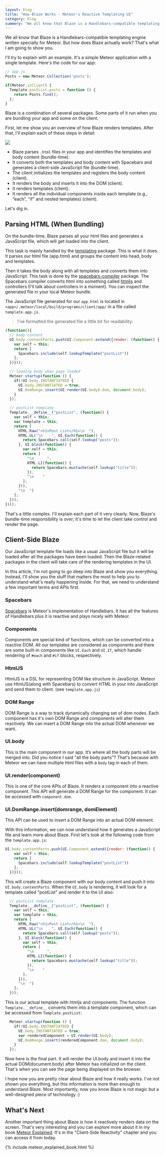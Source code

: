 ```yaml
---
layout: blog
title: "How Blaze Works - Meteor's Reactive Templating UI"
category: blog
summery: "We all know that Blaze is a Handlebars-compatible templating engine written specially for Meteor. But how does Blaze actually work? That's what I am going to show you"
---
```


We all know that Blaze is a Handlebars-compatible templating engine written specially for Meteor. But how does Blaze actually work? That's what I am going to show you.

I'll try to explain with an example. It's a simple Meteor application with a single template. Here's the code for our app:

<script src="https://gist.github.com/arunoda/4cbf29357ff6547a1608.js">
</script>

~~~js
// app.js
Posts = new Meteor.Collection('posts');

if(Meteor.isClient) {
  Template.postList.posts = function () {
    return Posts.find();
  };
}
~~~

Blaze is a combination of several packages. Some parts of it run when you are bundling your app and some on the client.

First, let me show you an overview of how Blaze renders templates. After that, I'll explain each of these steps in detail:

![](https://i.cloudup.com/cV8L5OWJvn.png)

* Blaze parses `.html` files in your app and identifies the templates and body content (bundle-time).
* It converts both the templates and body content with Spacebars and generates a client-side JavaScript file (bundle-time).
* The client initializes the templates and registers the body content (client).
* It renders the body and inserts it into the DOM (client).
* It renders templates (client).
* It renders all the individual components inside each template (e.g., “each”, “if” and nested templates) (client).

Let's dig in.

## Parsing HTML (When Bundling)

On the bundle-time, Blaze parses all your html files and generates a JavaScript file, which will get loaded into the client.

This task is mainly handled by the [templating](https://github.com/meteor/meteor/tree/devel/packages/templating) package. This is what it does. It parses our html file (app.html) and groups the content into head, body and templates.

Then it takes the body along with all templates and converts them into JavaScript. This task is done by the [spacebars-compiler](https://github.com/meteor/meteor/tree/devel/packages/spacebars-compiler) package. The Spacebars compiler converts html into something called [htmljs](https://github.com/meteor/meteor/tree/devel/packages/htmljs) and controllers (I'll talk about controllers in a moment). You can inspect the generated file in your local Meteor bundle.

The JavaScript file generated for our `app.html` is located in `<app>/.meteor/local/build/programs/client/app/` in a file called `template.app.js`.

> I've formatted the generated file a little bit for readability:

~~~js
(function(){
  // body content
  UI.body.contentParts.push(UI.Component.extend({render: (function() {
    var self = this;
    return [
      Spacebars.include(self.lookupTemplate("postList"))
    ];
  })}));

  // loading body when page loaded
  Meteor.startup(function () {
    if(!UI.body.INSTANTIATED) {
      UI.body.INSTANTIATED = true;
      UI.DomRange.insert(UI.render(UI.body).dom, document.body);
    }
  });

  // postList template
  Template.__define__("postList", (function() {
    var self = this;
    var template = this;
    return [
      HTML.Raw("<h1>Post List</h1>\n  "),
      HTML.UL("\n    ", UI.Each(function() {
        return Spacebars.call(self.lookup("posts"));
      }, UI.block(function() {
        var self = this;
        return [
          "\n      ",
          HTML.LI(function() {
            return Spacebars.mustache(self.lookup("title"));
          }),
          "\n    "
        ];
      })),
      "\n  ")
    ];
  }));
})();
~~~

That's a little complex. I'll explain each part of it very clearly. Now, Blaze's bundle-time responsibility is over; it's time to let the client take control and render the page.

## Client-Side Blaze

Our JavaScript template file loads like a usual JavaScript file but it will be loaded after all the packages have been loaded. Then the Blaze-related packages in the client will take care of the rendering templates in the UI.

In this article, I'm not going to go deep into Blaze and show you everything. Instead, I'll show you the stuff that matters the most to help you to understand what's really happening inside. For that, we need to understand a few important terms and APIs first.

### Spacebars

[Spacebars](https://github.com/meteor/meteor/tree/devel/packages/spacebars) is Meteor's implementation of Handlebars. It has all the features of Handlebars plus it is reactive and plays nicely with Meteor.

### Components

Components are special kind of functions, which can be converted into a reactive DOM. All our templates are considered as components and there are some built-in components like `UI.Each` and `UI.If`, which handle rendering of `#each` and `#if` blocks, respectively.

### HtmlJS

HtmlJS is a DSL for representing DOM like structure in JavaScript. Meteor use HtmlJS(along with Spacebars) to convert HTML in your into JavaScript and send them to client. (see `template.app.js`)

### DOM Range

DOM Range is a way to track dynamically changing set of dom nodes. Each component has it's own DOM Range and components will alter them reactively. We can insert a DOM Range into the actual DOM whenever we want.

### UI.body

This is the main component in our app. It’s where all the body parts will be merged into. Did you notice I said "all the body parts"? That's because with Meteor we can have multiple html files with a `body` tag in each of them.

### UI.render(component)

This is one of the core APIs of Blaze. It renders a component into a reactive component. This API will generate a DOM Range for the component. It can be accessed with `component.dom`.

### UI.DomRange.insert(domrange, domElement)

This API can be used to insert a DOM Range into an actual DOM element.

With this information, we can now understand how it generates a JavaScript file and learn more about Blaze. First let's look at the following code from the `template.app.js`:

~~~js
UI.body.contentParts.push(UI.Component.extend({render: (function() {
    var self = this;
    return [
      Spacebars.include(self.lookupTemplate("postList"))
    ];
  })}));
~~~

This will create a Blaze component with our body content and push it into `UI.body.contentParts`. When the `UI.body` is rendering, it will look for a template called "postList" and render it to the UI also:

~~~js
  // postList template
  Template.__define__("postList", (function() {
    var self = this;
    var template = this;
    return [
      HTML.Raw("<h1>Post List</h1>\n  "),
      HTML.UL("\n    ", UI.Each(function() {
        return Spacebars.call(self.lookup("posts"));
      }, UI.block(function() {
        var self = this;
        return [
          "\n      ",
          HTML.LI(function() {
            return Spacebars.mustache(self.lookup("title"));
          }),
          "\n    "
        ];
      })),
      "\n  ")
    ];
  }));
~~~

This is our actual template with htmljs and components. The function `Template.__define__` converts them into a template component, which can be accessed from `Template.postList`:

~~~js
  Meteor.startup(function () {
    if(!UI.body.INSTANTIATED) {
      UI.body.INSTANTIATED = true;
      var renderedComponent = UI.render(UI.body);
      UI.DomRange.insert(renderedComponent.dom, document.body);
    }
  });
~~~

Now here is the final part. It will render the UI.body and insert it into the actual DOM(document.body) after Meteor has initialized on the client. That's when you can see the page being displayed on the browser.

I hope now you are pretty clear about Blaze and how it really works. I've not shown you everything, but this information is more than enough to understand Blaze. Most importantly, now you know Blaze is not magic but a well-designed piece of technology :)

## What's Next

Another important thing about Blaze is how it reactively renders data on the screen. That's very interesting and you can explore more about it in my book [Meteor Explained](https://gum.co/meteor-explained). It's in the "Client-Side Reactivity" chapter and you can access it from today.

{% include meteor_explained_book.html %}
